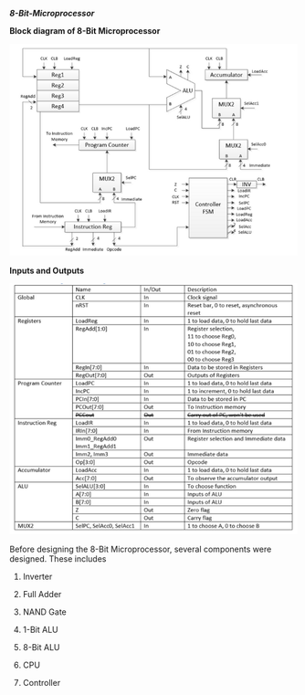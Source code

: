 **_8-Bit-Microprocessor_**

**Block diagram of 8-Bit Microprocessor**

![Block_Diagram](8_bit_Block.PNG)

**Inputs and Outputs**

![IO](IO.PNG)

Before designing the 8-Bit Microprocessor, several components were designed. These includes 

1) Inverter

2) Full Adder

3) NAND Gate

4) 1-Bit ALU

5) 8-Bit ALU

6) CPU

7) Controller

